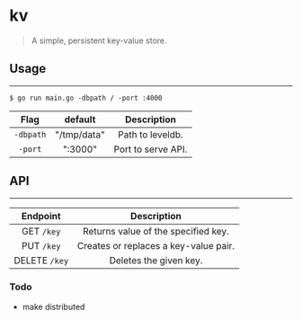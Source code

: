 # kv

> A simple, persistent key-value store.

## Usage

---

```console
$ go run main.go -dbpath / -port :4000
```

|   Flag    |   default   |    Description     |
| :-------: | :---------: | :----------------: |
| `-dbpath` | "/tmp/data" |  Path to leveldb.  |
|  `-port`  |   ":3000"   | Port to serve API. |

## API

---

|   Endpoint    |              Description              |
| :-----------: | :-----------------------------------: |
|  GET `/key`   |  Returns value of the specified key.  |
|  PUT `/key`   | Creates or replaces a key-value pair. |
| DELETE `/key` |        Deletes the given key.         |

### Todo

- make distributed
